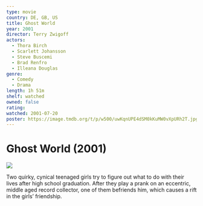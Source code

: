 ```yaml
---
type: movie
country: DE, GB, US
title: Ghost World
year: 2001
director: Terry Zwigoff
actors:
  - Thora Birch
  - Scarlett Johansson
  - Steve Buscemi
  - Brad Renfro
  - Illeana Douglas
genre:
  - Comedy
  - Drama
length: 1h 51m
shelf: watched
owned: false
rating:
watched: 2001-07-20
poster: https://image.tmdb.org/t/p/w500/uwKqnUPE4dSM0kKuMW0vXpURh2T.jpg
---
```


# Ghost World (2001)

![](https://image.tmdb.org/t/p/w500/uwKqnUPE4dSM0kKuMW0vXpURh2T.jpg)

Two quirky, cynical teenaged girls try to figure out what to do with their lives after high school graduation. After they play a prank on an eccentric, middle aged record collector, one of them befriends him, which causes a rift in the girls’ friendship.